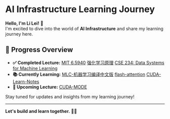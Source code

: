 # AI Infrastructure Learning Journey

**Hello, I'm Li Lei!** 👋  
I'm excited to dive into the world of **AI Infrastructure** and share my learning journey here.

## 🚀 Progress Overview
- **✅ Completed Lecture:** [MIT 6.5940](https://github.com/lilei199908/MIT-6.5940) [强化学习原理](https://www.bilibili.com/video/BV1sd4y167NS/?spm_id_from=333.1387.favlist.content.click&vd_source=735ea16fe8e99cd421c3a413f89e6b73) [CSE 234: Data Systems for Machine Learning](https://hao-ai-lab.github.io/cse234-w25/)
- **📚 Currently Learning:** [MLC-机器学习编译中文版](https://www.bilibili.com/video/BV15v4y1g7EU/?spm_id_from=333.1387.upload.video_card.click&vd_source=735ea16fe8e99cd421c3a413f89e6b73)      [flash-attention](https://github.com/Dao-AILab/flash-attention)  [CUDA-Learn-Notes](https://github.com/DefTruth/CUDA-Learn-Notes)  
- **📝 Upcoming Lecture:** [CUDA-MODE](https://www.youtube.com/watch?v=LuhJEEJQgUM&list=PLVEjdmwEDkgW0uEWNt4olLk-bnSueZARH) 

Stay tuned for updates and insights from my learning journey!

---
**Let's build and learn together.** 🚀✨
